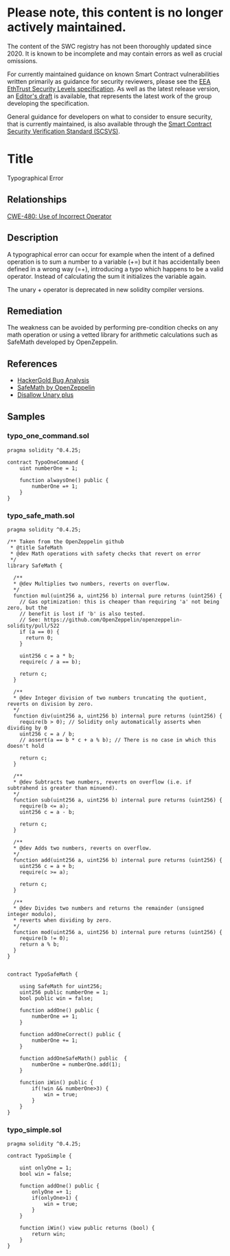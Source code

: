 # Please note, this content is no longer actively maintained.

The content of the SWC registry has not been thoroughly updated since 2020. It is known to be incomplete and may contain errors as well as crucial omissions.

For currently maintained guidance on known Smart Contract vulnerabilities written primarily as guidance for security reviewers, please see the
[EEA EthTrust Security Levels specification](https://entethalliance.org/specs/ethtrust-sl). As well as the latest release version, an
[Editor's draft](https://entethalliance.github.io/eta-registry/security-levels-spec.html) is available,
that represents the latest work of the group developing the specification.

General guidance for developers on what to consider to ensure security, that is currently maintained, is also available through the
[Smart Contract Security Verification Standard (SCSVS)](https://github.com/ComposableSecurity/SCSVS).

# Title

Typographical Error

## Relationships

[CWE-480: Use of Incorrect Operator](https://cwe.mitre.org/data/definitions/480.html)

## Description

A typographical error can occur for example when the intent of a defined operation is to sum a number to a variable (+=) but it has accidentally been defined in a wrong way (=+), introducing a typo which happens to be a valid operator. Instead of calculating the sum it initializes the variable again.

The unary + operator is deprecated in new solidity compiler versions.

## Remediation

The weakness can be avoided by performing pre-condition checks on any math operation or using a vetted library for arithmetic calculations such as SafeMath developed by OpenZeppelin.

## References

- [HackerGold Bug Analysis](https://blog.zeppelin.solutions/hackergold-bug-analysis-68d893cad738)
- [SafeMath by OpenZeppelin](https://github.com/OpenZeppelin/openzeppelin-solidity/blob/master/contracts/math/SafeMath.sol)
- [Disallow Unary plus](https://github.com/ethereum/solidity/issues/1760)

## Samples

### typo_one_command.sol

```solidity
pragma solidity ^0.4.25;

contract TypoOneCommand {
    uint numberOne = 1;

    function alwaysOne() public {
        numberOne =+ 1;
    }
}

```

### typo_safe_math.sol

```solidity
pragma solidity ^0.4.25;

/** Taken from the OpenZeppelin github
 * @title SafeMath
 * @dev Math operations with safety checks that revert on error
 */
library SafeMath {

  /**
  * @dev Multiplies two numbers, reverts on overflow.
  */
  function mul(uint256 a, uint256 b) internal pure returns (uint256) {
    // Gas optimization: this is cheaper than requiring 'a' not being zero, but the
    // benefit is lost if 'b' is also tested.
    // See: https://github.com/OpenZeppelin/openzeppelin-solidity/pull/522
    if (a == 0) {
      return 0;
    }

    uint256 c = a * b;
    require(c / a == b);

    return c;
  }

  /**
  * @dev Integer division of two numbers truncating the quotient, reverts on division by zero.
  */
  function div(uint256 a, uint256 b) internal pure returns (uint256) {
    require(b > 0); // Solidity only automatically asserts when dividing by 0
    uint256 c = a / b;
    // assert(a == b * c + a % b); // There is no case in which this doesn't hold

    return c;
  }

  /**
  * @dev Subtracts two numbers, reverts on overflow (i.e. if subtrahend is greater than minuend).
  */
  function sub(uint256 a, uint256 b) internal pure returns (uint256) {
    require(b <= a);
    uint256 c = a - b;

    return c;
  }

  /**
  * @dev Adds two numbers, reverts on overflow.
  */
  function add(uint256 a, uint256 b) internal pure returns (uint256) {
    uint256 c = a + b;
    require(c >= a);

    return c;
  }

  /**
  * @dev Divides two numbers and returns the remainder (unsigned integer modulo),
  * reverts when dividing by zero.
  */
  function mod(uint256 a, uint256 b) internal pure returns (uint256) {
    require(b != 0);
    return a % b;
  }
}


contract TypoSafeMath {

    using SafeMath for uint256;
    uint256 public numberOne = 1;
    bool public win = false;

    function addOne() public {
        numberOne =+ 1;
    }

    function addOneCorrect() public {
        numberOne += 1;
    }

    function addOneSafeMath() public  {
        numberOne = numberOne.add(1);
    }

    function iWin() public {
        if(!win && numberOne>3) {
            win = true;
        }
    }
}

```

### typo_simple.sol

```solidity
pragma solidity ^0.4.25;

contract TypoSimple {

    uint onlyOne = 1;
    bool win = false;

    function addOne() public {
        onlyOne =+ 1;
        if(onlyOne>1) {
            win = true;
        }
    }

    function iWin() view public returns (bool) {
        return win;
    }
}

```
